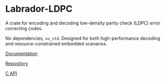 # Labrador-LDPC

A crate for encoding and decoding low-density parity check (LDPC) error
correcting codes.

No dependencies, `no_std`. Designed for both high-performance decoding and
resource-constrained embedded scenarios.

[Documentation](https://docs.rs/labrador-ldpc)

[Repository](https://github.com/adamgreig/labrador-ldpc)

[C API](https://github.com/adamgreig/tree/master/capi)
